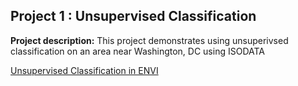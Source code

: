 ## Project 1 : Unsupervised Classification 

**Project description:** This project demonstrates using unsuperivsed classification on an area near Washington, DC using ISODATA



[Unsupervised Classification in ENVI](Connor679.github.io/pdf/Lab1Robison.pdf)
